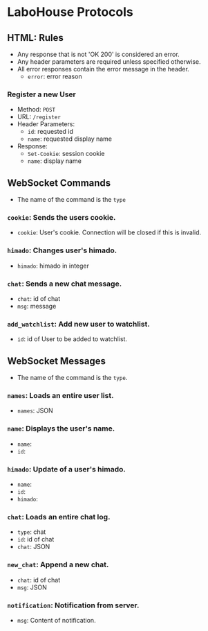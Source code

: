 # LaboHouse Protocols

## HTML: Rules
  * Any response that is not 'OK 200' is considered an error.
  * Any header parameters are required unless specified otherwise.
  * All error responses contain the error message in the header.
    * `error`: error reason

### Register a new User
  * Method: `POST`
  * URL: `/register`
  * Header Parameters:
    * `id`: requested id
    * `name`: requested display name
  * Response:
    * `Set-Cookie`: session cookie
    * `name`: display name

## WebSocket Commands
  * The name of the command is the `type`

### `cookie`: Sends the users cookie.
  * `cookie`: User's cookie. Connection will be closed if this is invalid.

### `himado`: Changes user's himado.
  * `himado`: himado in integer

### `chat`: Sends a new chat message.
  * `chat`: id of chat
  * `msg`: message

### `add_watchlist`: Add new user to watchlist.
  * `id`: id of User to be added to watchlist.

## WebSocket Messages
  * The name of the command is the `type`.

### `names`: Loads an entire user list.
  * `names`: JSON

### `name`: Displays the user's name.
  * `name`:
  * `id`:

### `himado`: Update of a user's himado.
  * `name`:
  * `id`:
  * `himado`:

### `chat`: Loads an entire chat log.
  * `type`: chat
  * `id`: id of chat
  * `chat`: JSON

### `new_chat`: Append a new chat.
  * `chat`: id of chat
  * `msg`: JSON

### `notification`: Notification from server.
  * `msg`: Content of notification.